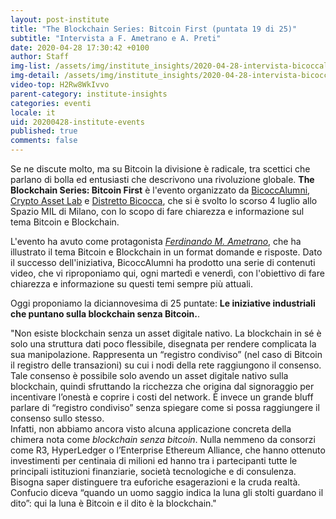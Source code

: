 ```yaml
---
layout: post-institute
title: "The Blockchain Series: Bitcoin First (puntata 19 di 25)"
subtitle: "Intervista a F. Ametrano e A. Preti"
date: 2020-04-28 17:30:42 +0100
author: Staff
img-list: /assets/img/institute_insights/2020-04-28-intervista-bicoccalumni-thumb.png
img-detail: /assets/img/institute_insights/2020-04-28-intervista-bicoccalumni-thumb.png
video-top: H2Rw8WkIvvo
parent-category: institute-insights
categories: eventi
locale: it
uid: 20200428-institute-events
published: true
comments: false
---
```


Se ne discute molto, ma su Bitcoin la divisione è radicale, tra scettici che parlano di bolla ed entusiasti che descrivono una rivoluzione globale. **The Blockchain Series: Bitcoin First** è l'evento organizzato da [BicoccAlumni](https://www.bicoccalumni.it/), [Crypto Asset Lab](https://cryptoassetlab.diseade.unimib.it/) e [Distretto Bicocca](https://www.distrettobicocca.it/), che si è svolto lo scorso 4 luglio allo Spazio MIL di Milano, con lo scopo di fare chiarezza e informazione sul tema Bitcoin e Blockchain.

L'evento ha avuto come protagonista [*Ferdinando M. Ametrano*](https://www.ametrano.net), che ha illustrato il tema Bitcoin e Blockchain in un format domande e risposte. Dato il successo dell'iniziativa, BicoccAlumni ha prodotto una serie di contenuti video, che vi riproponiamo qui, ogni martedì e venerdì, con l'obiettivo di fare chiarezza e informazione su questi temi sempre più attuali.

Oggi proponiamo la diciannovesima di 25 puntate: **Le iniziative industriali che puntano sulla blockchain senza Bitcoin.**.

"Non esiste blockchain senza un asset digitale nativo. La blockchain in sé è solo una struttura dati poco flessibile, disegnata per rendere complicata la sua manipolazione. Rappresenta un “registro condiviso” (nel caso di Bitcoin il registro delle transazioni) su cui i nodi della rete raggiungono il consenso. Tale consenso è possibile solo avendo un asset digitale nativo sulla blockchain, quindi sfruttando la ricchezza che origina dal signoraggio per incentivare l’onestà e coprire i costi del network. È invece un grande bluff parlare di “registro condiviso” senza spiegare come si possa raggiungere il consenso sullo stesso.  
Infatti, non abbiamo ancora visto alcuna applicazione concreta della chimera nota come _blockchain senza bitcoin_. Nulla nemmeno da consorzi come R3, HyperLedger o l’Enterprise Ethereum Alliance, che hanno ottenuto investimenti per centinaia di milioni ed hanno tra i partecipanti tutte le principali istituzioni finanziarie, società tecnologiche e di consulenza. Bisogna saper distinguere tra euforiche esagerazioni e la cruda realtà. Confucio diceva “quando un uomo saggio indica la luna gli stolti guardano il dito”: qui la luna è Bitcoin e il dito è la blockchain."

